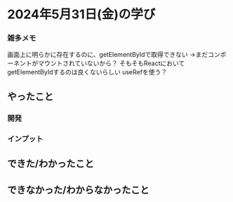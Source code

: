 # 2024年5月31日(金)の学び
### 雑多メモ
画面上に明らかに存在するのに、getElementByIdで取得できない
→まだコンポーネントがマウントされていないから？
そもそもReactにおいてgetElementByIdするのは良くないらしい
useRefを使う？

## やったこと
### 開発

### インプット

## できた/わかったこと

## できなかった/わからなかったこと
